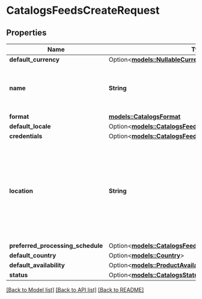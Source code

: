 # CatalogsFeedsCreateRequest

## Properties

Name | Type | Description | Notes
------------ | ------------- | ------------- | -------------
**default_currency** | Option<[**models::NullableCurrency**](NullableCurrency.md)> |  | [optional]
**name** | **String** | A human-friendly name associated to a given feed. | 
**format** | [**models::CatalogsFormat**](CatalogsFormat.md) |  | 
**default_locale** | Option<[**models::CatalogsFeedsCreateRequestDefaultLocale**](CatalogsFeedsCreateRequest_default_locale.md)> |  | [optional]
**credentials** | Option<[**models::CatalogsFeedCredentials**](CatalogsFeedCredentials.md)> |  | [optional]
**location** | **String** | The URL where a feed is available for download. This URL is what Pinterest will use to download a feed for processing. | 
**preferred_processing_schedule** | Option<[**models::CatalogsFeedProcessingSchedule**](CatalogsFeedProcessingSchedule.md)> |  | [optional]
**default_country** | Option<[**models::Country**](Country.md)> |  | [optional]
**default_availability** | Option<[**models::ProductAvailabilityType**](ProductAvailabilityType.md)> |  | [optional]
**status** | Option<[**models::CatalogsStatus**](CatalogsStatus.md)> |  | [optional]

[[Back to Model list]](../README.md#documentation-for-models) [[Back to API list]](../README.md#documentation-for-api-endpoints) [[Back to README]](../README.md)


